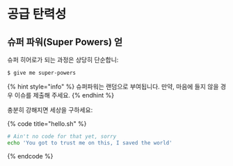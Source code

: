 # 공급 탄력성

## 슈퍼 파워\(Super Powers\) 얻

슈퍼 히어로가 되는 과정은 상당히 단순합니:

```
$ give me super-powers
```

{% hint style="info" %}
 슈퍼파워는 랜덤으로 부여됩니다. 만약, 마음에 들지 않을 경우 이슈를 제출해 주세요.
{% endhint %}

충분히 강해지면 세상을 구하세요:

{% code title="hello.sh" %}
```bash
# Ain't no code for that yet, sorry
echo 'You got to trust me on this, I saved the world'
```
{% endcode %}



